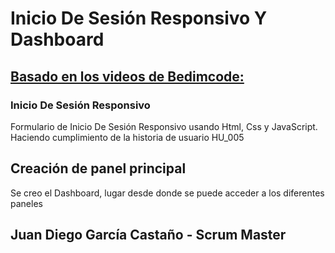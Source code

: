 # Inicio De Sesión Responsivo Y Dashboard
## [Basado en los videos de Bedimcode:](https://www.youtube.com/channel/UCgkDs77BoEhMIgRUB4MKrtQ)
### Inicio De Sesión Responsivo

Formulario de Inicio De Sesión Responsivo usando Html, Css y JavaScript.
Haciendo cumplimiento de la historia de usuario HU_005

## Creación de panel principal

Se creo el Dashboard, lugar desde donde se puede acceder a los diferentes paneles

## Juan Diego García Castaño - Scrum Master
